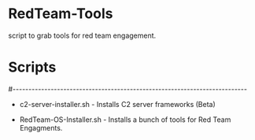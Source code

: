 # RedTeam-Tools
script to grab tools for red team engagement.


# Scripts
#--------------------------------------------------------------------------
 + c2-server-installer.sh     - Installs C2 server frameworks (Beta)
 
 + RedTeam-OS-Installer.sh    - Installs a bunch of tools for Red Team Engagments.
